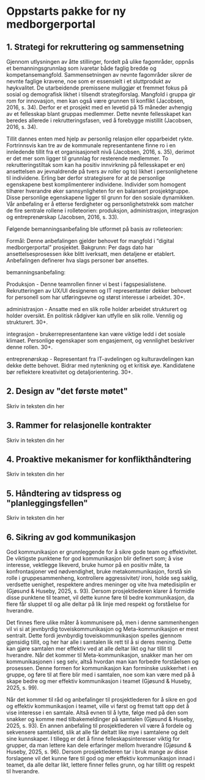 # Oppstarts pakke for ny medborgerportal

## 1. Strategi for rekruttering og sammensetning



Gjennom utlysningen av åtte stillinger, fordelt på ulike fagområder, oppnås et bemanningsgrunnlag som ivaretar både faglig bredde og kompetansemangfold. Sammensetningen av nevnte fagområder sikrer de nevnte faglige kravene, noe som er essensielt i et sluttprodukt av høykvalitet.
De utarbeidende premissene muliggjør et fremmet fokus på sosial og demografisk likhet i tilsendt strategiforslag. Mangfold i gruppa gir rom for innovasjon, men kan også være grunnen til konflikt (Jacobsen, 2016, s. 34). Derfor er et prosjekt med en levetid på 15 måneder avhengig av et fellesskap blant gruppas medlemmer. Dette nevnte fellesskapet kan beredes allerede i rekrutteringsfasen, ved å forebygge mistillit (Jacobsen, 2016, s. 34).

Tillit dannes enten med hjelp av personlig relasjon eller opparbeidet rykte. Fortrinnsvis kan tre av de kommunale representantene finne ro i en innledende tillit fra et organisasjonelt nivå (Jacobsen, 2016, s. 35), derimot er det mer som ligger til grunnlag for resterende medlemmer. To rekrutteringstiltak som kan ha positiv innvirkning på fellesskapet er en) ansettelsen av jevnaldrende på tvers av roller og to) likhet i personlighetene til individene. Erling bør derfor strategisere for at de personlige egenskapene best komplimenterer individene. Individer som homogent tilhører hverandre øker sannsynligheten for en balansert prosjektgruppe. Disse personlige egenskapene ligger til grunn for den sosiale dynamikken. Vår anbefaling er å etterse ferdigheter og personlighetstrekk som matcher de fire sentrale rollene i rolleteorien: produksjon, administrasjon, integrasjon og entreprenørskap (Jacobsen, 2016, s. 33).

Følgende bemanningsanbefaling ble utformet på basis av rolleteorien:

Formål: Denne anbefalingen gjelder behovet for mangfold i “digital medborgerportal” prosjektet.
Bakgrunn: Per dags dato har ansettelsesprosessen ikke blitt iverksatt, men detaljene er etablert. Anbefalingen definerer hva slags personer bør ansettes.

bemanningsanbefaling:

Produksjon - Denne teamrollen finner vi best i fagspesialistene. Rekrutteringen av UX/UI designeren og IT representanter dekker behovet for personell som har utføringsevne og størst interesse i arbeidet. 30+.

administrasjon - Ansatte med en slik rolle holder arbeidet strukturert og holder oversikt. En politisk rådgiver kan utfylle en slik rolle. Vennlig og strukturert. 30+.

integrasjon - brukerrepresentantene kan være viktige ledd i det sosiale klimaet. Personlige egenskaper som engasjement, og vennlighet beskriver denne rollen. 30+.

entreprenørskap - Representant fra IT-avdelingen og kulturavdelingen kan dekke dette behovet. Bidrar med nytenkning og et kritisk øye. Kandidatene bør  reflektere kreativitet og detaljorientering. 30+.

## 2. Design av "det første møtet"

Skriv in teksten din her


## 3. Rammer for relasjonelle kontrakter

Skriv in teksten din her


## 4. Proaktive mekanismer for konflikthåndtering

Skriv in teksten din her


## 5. Håndtering av tidspress og "planleggingsfellen"

Skriv in teksten din her


## 6. Sikring av god kommunikasjon

God kommunikasjon er grunnleggende for å sikre gode team og effektivitet. De viktigste punktene for god kommunikasjon blir definert som; å vise interesse, vektlegge likeverd, bruke humor på en positiv måte, ta konfrontasjoner ved nødvendighet, bruke metakommunikasjon, forstå sin rolle i gruppesammenheng, kontrollere aggressivitet/ ironi, holde seg saklig, verdsette uenighet, respektere andres meninger og vite hva møtedisiplin er (Gjøsund & Huseby, 2025, s. 93). Dersom prosjektlederen klarer å formidle disse punktene til teamet, vil dette kunne føre til bedre kommunikasjon, da flere får sluppet til og alle deltar på lik linje med respekt og forståelse for hverandre.

Det finnes flere ulike måter å kommunisere på, men i denne sammenhengen vil vi si at jevnbyrdig toveiskommunikasjon og Meta-kommunikasjon er mest sentralt. Dette fordi jevnbyrdig toveiskommunikasjon speiles gjennom gjensidig tillit, og her har alle i samtalen lik rett til å si deres mening. Dette kan gjøre samtalen mer effektiv ved at alle deltar likt og har tillit til hverandre. Når det kommer til Meta-kommunikasjon, snakker man her om kommunikasjonen i seg selv, altså hvordan man kan forbedre forståelsen og prosessen. Denne formen for kommunikasjon kan forminske usikkerhet i en gruppe, og føre til at flere blir med i samtalen, noe som kan være med på å skape bedre og mer effektiv kommunikasjon i teamet (Gjøsund & Huseby, 2025, s. 99).

Når det kommer til råd og anbefalinger til prosjektlederen for å sikre en god og effektiv kommunikasjon i teamet, ville vi først og fremst tatt opp det å vise interesse i en samtale. Altså evnen til å lytte, følge med på den som snakker og komme med tilbakemeldinger på samtalen (Gjøsund & Huseby, 2025, s. 93). En annen anbefaling til prosjektlederen vil være å fordele og sekvensere samtaletid, slik at alle får deltatt like mye i samtalene og delt sine kunnskaper. I tillegg er det å finne felleskapsinteresser viktig for grupper, da man lettere kan dele erfaringer mellom hverandre (Gjøsund & Huseby, 2025, s. 96). Dersom prosjektlederen tar i bruk mange av disse forslagene vil det kunne føre til god og mer effektiv kommunikasjon innad i teamet, da alle deltar likt, lettere finner felles grunn, og har tillitt og respekt til hverandre.
